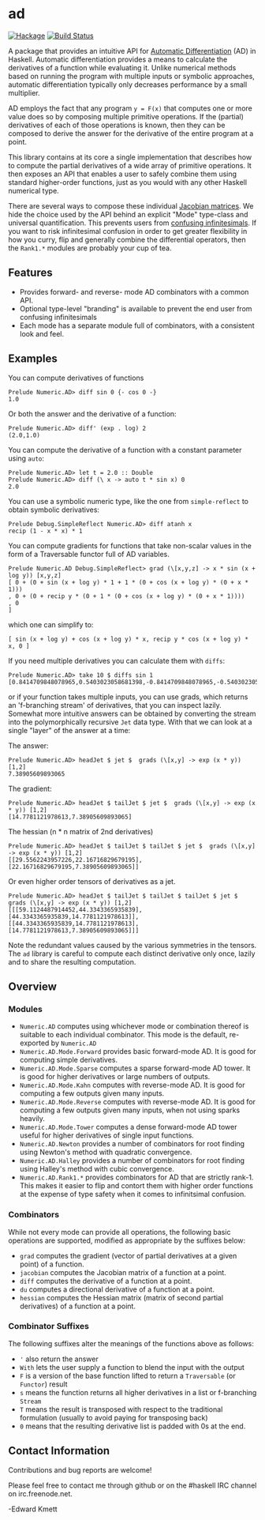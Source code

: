 ad
==

[![Hackage](https://img.shields.io/hackage/v/ad.svg)](https://hackage.haskell.org/package/ad) [![Build Status](https://secure.travis-ci.org/ekmett/ad.png?branch=master)](http://travis-ci.org/ekmett/ad)

A package that provides an intuitive API for [Automatic Differentiation](http://en.wikipedia.org/wiki/Automatic_differentiation) (AD) in Haskell. Automatic differentiation provides a means to calculate the derivatives of a function while evaluating it. Unlike numerical methods based on running the program with multiple inputs or symbolic approaches, automatic differentiation typically only decreases performance by a small multiplier.

AD employs the fact that any program `y = F(x)` that computes one or more value does so by composing multiple primitive operations. If the (partial) derivatives of each of those operations is known, then they can be composed to derive the answer for the derivative of the entire program at a point.

This library contains at its core a single implementation that describes how to compute the partial derivatives of a wide array of primitive operations. It then exposes an API that enables a user to safely combine them using standard higher-order functions, just as you would with any other Haskell numerical type.

There are several ways to compose these individual [Jacobian matrices](http://en.wikipedia.org/wiki/Jacobian_matrix_and_determinant). We hide the choice used by the API behind an explicit "Mode" type-class and universal quantification. This prevents users from [confusing infinitesimals](http://conway.rutgers.edu/~ccshan/wiki/blog/posts/Differentiation/). If you want to risk infinitesimal confusion in order to get greater flexibility in how you curry, flip and generally combine the differential operators, then the `Rank1.*` modules are probably your cup of tea.

Features
--------

 * Provides forward- and reverse- mode AD combinators with a common API.
 * Optional type-level "branding" is available to prevent the end user from confusing infinitesimals
 * Each mode has a separate module full of combinators, with a consistent look and feel.

Examples
---------

You can compute derivatives of functions

    Prelude Numeric.AD> diff sin 0 {- cos 0 -}
    1.0

Or both the answer and the derivative of a function:

    Prelude Numeric.AD> diff' (exp . log) 2
    (2.0,1.0)

You can compute the derivative of a function with a constant parameter using `auto`:

    Prelude Numeric.AD> let t = 2.0 :: Double
    Prelude Numeric.AD> diff (\ x -> auto t * sin x) 0
    2.0

You can use a symbolic numeric type, like the one from `simple-reflect` to obtain symbolic derivatives:

    Prelude Debug.SimpleReflect Numeric.AD> diff atanh x
    recip (1 - x * x) * 1

You can compute gradients for functions that take non-scalar values in the form of a Traversable functor full of AD variables.

    Prelude Numeric.AD Debug.SimpleReflect> grad (\[x,y,z] -> x * sin (x + log y)) [x,y,z]
    [ 0 + (0 + sin (x + log y) * 1 + 1 * (0 + cos (x + log y) * (0 + x * 1)))
    , 0 + (0 + recip y * (0 + 1 * (0 + cos (x + log y) * (0 + x * 1))))
    , 0
    ]

which one can simplify to:

    [ sin (x + log y) + cos (x + log y) * x, recip y * cos (x + log y) * x, 0 ]

If you need multiple derivatives you can calculate them with `diffs`:

    Prelude Numeric.AD> take 10 $ diffs sin 1
    [0.8414709848078965,0.5403023058681398,-0.8414709848078965,-0.5403023058681398,0.8414709848078965,0.5403023058681398,-0.8414709848078965,-0.5403023058681398,0.8414709848078965,0.5403023058681398]

or if your function takes multiple inputs, you can use grads, which returns an 'f-branching stream' of derivatives, that you can
inspect lazily. Somewhat more intuitive answers can be obtained by converting the stream into the polymorphically recursive
`Jet` data type. With that we can look at a single "layer" of the answer at a time:

The answer:

    Prelude Numeric.AD> headJet $ jet $  grads (\[x,y] -> exp (x * y)) [1,2]
    7.38905609893065

The gradient:

    Prelude Numeric.AD> headJet $ tailJet $ jet $  grads (\[x,y] -> exp (x * y)) [1,2]
    [14.7781121978613,7.38905609893065]

The hessian (n * n matrix of 2nd derivatives)

    Prelude Numeric.AD> headJet $ tailJet $ tailJet $ jet $  grads (\[x,y] -> exp (x * y)) [1,2]
    [[29.5562243957226,22.16716829679195],[22.16716829679195,7.38905609893065]]

Or even higher order tensors of derivatives as a jet.

    Prelude Numeric.AD> headJet $ tailJet $ tailJet $ tailJet $ jet $  grads (\[x,y] -> exp (x * y)) [1,2]
    [[[59.1124487914452,44.3343365935839],[44.3343365935839,14.7781121978613]],[[44.3343365935839,14.7781121978613],[14.7781121978613,7.38905609893065]]]

Note the redundant values caused by the various symmetries in the tensors. The `ad` library is careful to compute
each distinct derivative only once, lazily and to share the resulting computation.

Overview
--------

### Modules

 * `Numeric.AD` computes using whichever mode or combination thereof is suitable to each individual combinator. This mode is the default, re-exported by `Numeric.AD`
 * `Numeric.AD.Mode.Forward` provides basic forward-mode AD. It is good for computing simple derivatives.
 * `Numeric.AD.Mode.Sparse` computes a sparse forward-mode AD tower. It is good for higher derivatives or large numbers of outputs.
 * `Numeric.AD.Mode.Kahn` computes with reverse-mode AD. It is good for computing a few outputs given many inputs.
 * `Numeric.AD.Mode.Reverse` computes with reverse-mode AD. It is good for computing a few outputs given many inputs, when not using sparks heavily.
 * `Numeric.AD.Mode.Tower` computes a dense forward-mode AD tower useful for higher derivatives of single input functions.
 * `Numeric.AD.Newton` provides a number of combinators for root finding using Newton's method with quadratic convergence.
 * `Numeric.AD.Halley` provides a number of combinators for root finding using Halley's method with cubic convergence.
 * `Numeric.AD.Rank1.*` provides combinators for AD that are strictly rank-1. This makes it easier to flip and contort them with higher order functions at the expense of type safety when it comes to infinitsimal confusion.

### Combinators

While not every mode can provide all operations, the following basic operations are supported, modified as appropriate by the suffixes below:

 * `grad` computes the gradient (vector of partial derivatives at a given point) of a function.
 * `jacobian` computes the Jacobian matrix of a function at a point.
 * `diff` computes the derivative of a function at a point.
 * `du` computes a directional derivative of a function at a point.
 * `hessian` computes the Hessian matrix (matrix of second partial derivatives) of a function at a point.

### Combinator Suffixes

The following suffixes alter the meanings of the functions above as follows:

 * `'` also return the answer
 * `With` lets the user supply a function to blend the input with the output
 * `F` is a version of the base function lifted to return a `Traversable` (or `Functor`) result
 * `s` means the function returns all higher derivatives in a list or f-branching `Stream`
 * `T` means the result is transposed with respect to the traditional formulation (usually to avoid paying for transposing back)
 * `0` means that the resulting derivative list is padded with 0s at the end.

Contact Information
-------------------

Contributions and bug reports are welcome!

Please feel free to contact me through github or on the #haskell IRC channel on irc.freenode.net.

-Edward Kmett
